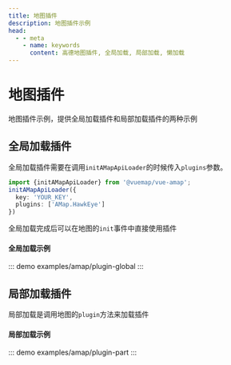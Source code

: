 ```yaml
---
title: 地图插件
description: 地图插件示例
head:
  - - meta
    - name: keywords
      content: 高德地图插件, 全局加载, 局部加载, 懒加载
---
```

# 地图插件

地图插件示例，提供全局加载插件和局部加载插件的两种示例

## 全局加载插件

全局加载插件需要在调用`initAMapApiLoader`的时候传入`plugins`参数。
```ts
import {initAMapApiLoader} from '@vuemap/vue-amap';
initAMapApiLoader({
  key: 'YOUR_KEY',
  plugins: ['AMap.HawkEye']
})
```

全局加载完成后可以在地图的`init`事件中直接使用插件

#### 全局加载示例
::: demo
examples/amap/plugin-global
:::

## 局部加载插件

局部加载是调用地图的`plugin`方法来加载插件

#### 局部加载示例
::: demo
examples/amap/plugin-part
:::



